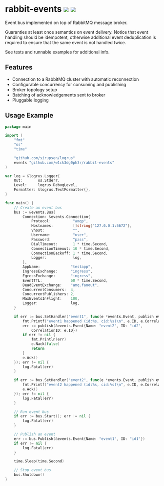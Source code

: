 # rabbit-events [![](https://goreportcard.com/badge/github.com/w1ck3dg0ph3r/rabbit-events)](https://goreportcard.com/report/github.com/w1ck3dg0ph3r/rabbit-events) [![](https://api.travis-ci.org/w1ck3dg0ph3r/rabbit-events.svg?branch=master)](https://travis-ci.org/w1ck3dg0ph3r/rabbit-events)

Event bus implemented on top of RabbitMQ message broker.

Guaranties at least once semantics on event delivery. Notice that
event handling should be idempotent, otherwise additional event
deduplication is required to ensure that the same event is not handled
twice.

See tests and runnable examples for additional info.

## Features

- Connection to a RabbitMQ cluster with automatic reconnection
- Configurable concurrency for consuming and publishing
- Broker topology setup
- Batching of acknowledgements sent to broker
- Pluggable logging

## Usage Example

```go
package main

import (
	"fmt"
	"os"
	"time"

	"github.com/sirupsen/logrus"
	events "github.com/w1ck3dg0ph3r/rabbit-events"
)

var log = &logrus.Logger{
	Out:       os.Stderr,
	Level:     logrus.DebugLevel,
	Formatter: &logrus.TextFormatter{},
}

func main() {
	// Create an event bus
	bus := &events.Bus{
		Connection: &events.Connection{
			Protocol:          "amqp",
			Hostnames:         []string{"127.0.0.1:5672"},
			Vhost:             "",
			Username:          "user",
			Password:          "pass",
			DialTimeout:       1 * time.Second,
			ConnectionTimeout: 10 * time.Second,
			ConnectionBackoff: 1 * time.Second,
			Logger:            log,
		},
		AppName:              "testapp",
		IngressExchange:      "ingress",
		EgressExchange:       "ingress",
		EventTTL:             60 * time.Second,
		DeadEventExchange:    "amq.fanout",
		ConcurrentConsumers:  4,
		ConcurrentPublishers: 2,
		MaxEventsInFlight:    100,
		Logger:               log,
	}

	if err := bus.SetHandler("event1", func(e *events.Event, publish events.PublishFunc) {
		fmt.Printf("event1 happened (id:%s, cid:%s)\n", e.ID, e.CorrelationID)
		err := publish(&events.Event{Name: "event2", ID: "id2",
			CorrelationID: e.ID})
		if err != nil {
			fmt.Println(err)
			e.Nack(false)
			return
		}
		e.Ack()
	}); err != nil {
		log.Fatal(err)
	}

	if err := bus.SetHandler("event2", func(e *events.Event, publish events.PublishFunc) {
		fmt.Printf("event2 happened (id:%s, cid:%s)\n", e.ID, e.CorrelationID)
		e.Ack()
	}); err != nil {
		log.Fatal(err)
	}

	// Run event bus
	if err := bus.Start(); err != nil {
		log.Fatal(err)
	}

	// Publish an event
	err := bus.Publish(&events.Event{Name: "event1", ID: "id1"})
	if err != nil {
		log.Fatal(err)
	}

	time.Sleep(time.Second)

	// Stop event bus
	bus.Shutdown()
}
```
